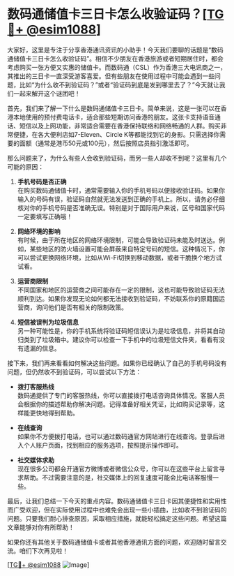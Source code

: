 # 数码通储值卡三日卡怎么收验证码？[[TG💪+ @esim1088](https://t.me/s/esim1088)]

大家好，这里是专注于分享香港通讯资讯的小助手！今天我们要聊的话题是“数码通储值卡三日卡怎么收验证码”。相信不少朋友在香港旅游或者短期居住时，都会考虑购买一张方便又实惠的储值卡。而数码通（CSL）作为香港三大电讯商之一，其推出的三日卡一直深受游客喜爱。但有些朋友在使用过程中可能会遇到一些问题，比如“为什么收不到验证码？”或者“验证码到底是发到哪里去了？”今天就让我们一起来解开这个谜团吧！

首先，我们来了解一下什么是数码通储值卡三日卡。简单来说，这是一张可以在香港本地使用的预付费电话卡，适合那些短期访问香港的朋友。这张卡支持语音通话、短信以及上网功能，非常适合需要在香港保持联络和网络畅通的人群。购买非常便捷，在各大便利店如7-Eleven、Circle K等都能找到它的身影。只需选择你需要的面额（通常是港币50元或100元），然后按照店员指引激活即可。

那么问题来了，为什么有些人会收到验证码，而另一些人却收不到呢？这里有几个可能的原因：

1. **手机号码是否正确**  
   在购买数码通储值卡时，通常需要输入你的手机号码以便接收验证码。如果你输入的号码有误，验证码自然就无法发送到正确的手机上。所以，请务必仔细核对你的手机号码是否准确无误。特别是对于国际用户来说，区号和国家代码一定要填写正确哦！

2. **网络环境的影响**  
   有时候，由于所在地区的网络环境限制，可能会导致验证码未能及时送达。例如，某些地区的防火墙设置可能会屏蔽来自特定号码的短信。这种情况下，你可以尝试更换网络环境，比如从Wi-Fi切换到移动数据，或者干脆换个地方试试看。

3. **运营商限制**  
   不同国家和地区的运营商之间可能存在一定的限制，这也可能导致验证码无法顺利到达。如果你发现无论如何都无法接收到验证码，不妨联系你的原籍国运营商，询问他们是否有相关的限制政策。

4. **短信被误判为垃圾信息**  
   另一种可能性是，你的手机系统将验证码短信误认为是垃圾信息，并将其自动归类到了垃圾箱中。建议你可以检查一下手机中的垃圾短信文件夹，看看有没有遗漏的信息。

接下来，我们再来看看如何解决这些问题。如果你已经确认了自己的手机号码没有问题，但仍然收不到验证码，可以尝试以下方法：

- **拨打客服热线**  
  数码通提供了专门的客服热线，你可以直接拨打电话咨询具体情况。客服人员会根据你的描述帮助你解决问题。记得准备好相关凭证，比如购买记录等，这样能更快地得到帮助。

- **在线查询**  
  如果你不方便拨打电话，也可以通过数码通官方网站进行在线查询。登录后进入个人账户页面，找到相应的服务选项，按照提示操作即可。

- **社交媒体求助**  
  现在很多公司都会开通官方微博或者微信公众号，你可以在这些平台上留言寻求帮助。不过需要注意的是，社交媒体上的回复速度可能会比电话客服慢一些。

最后，让我们总结一下今天的重点内容。数码通储值卡三日卡因其便捷性和实用性而广受欢迎，但在实际使用过程中也难免会出现一些小插曲，比如收不到验证码的问题。只要我们耐心排查原因，采取相应措施，就能轻松搞定这些问题。希望这篇文章能够对你有所帮助！

如果你还有其他关于数码通储值卡或者其他香港通讯方面的问题，欢迎随时留言交流。咱们下次再见啦！

[[TG💪+ @esim1088](https://t.me/s/esim1088) ![Image](https://i.postimg.cc/4NQfJmqS/Snipaste-2025-05-13-00-14-12.png)]